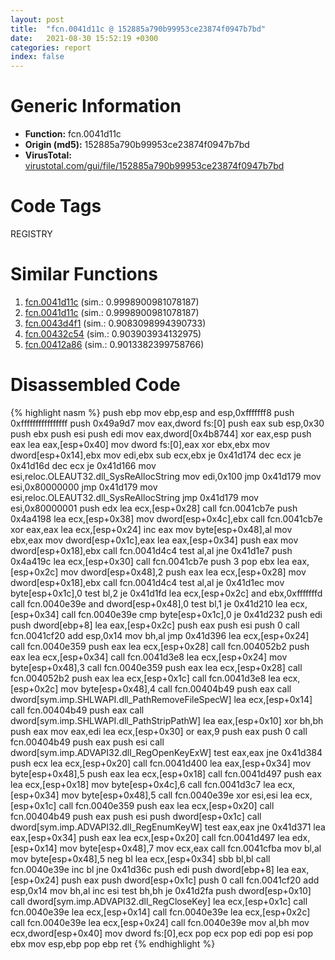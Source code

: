 ```yaml
---
layout: post
title:  "fcn.0041d11c @ 152885a790b99953ce23874f0947b7bd"
date:   2021-08-30 15:52:19 +0300
categories: report
index: false
---
```


# Generic Information
- **Function:** fcn.0041d11c
- **Origin (md5):** 152885a790b99953ce23874f0947b7bd
- **VirusTotal:** [virustotal.com/gui/file/152885a790b99953ce23874f0947b7bd][virustotal_ref]

# Code Tags
<span class="tag" id="REGISTRY">REGISTRY</span>


# Similar Functions

1. [fcn.0041d11c][similar_1_ref] (sim.: 0.9998900981078187)
2. [fcn.0041d11c][similar_2_ref] (sim.: 0.9998900981078187)
3. [fcn.0043d4f1][similar_3_ref] (sim.: 0.9083098994390733)
4. [fcn.00432c54][similar_4_ref] (sim.: 0.903903934132975)
5. [fcn.00412a86][similar_5_ref] (sim.: 0.9013382399758766)


# Disassembled Code

{% highlight nasm %}
push ebp
mov ebp,esp
and esp,0xfffffff8
push 0xffffffffffffffff
push 0x49a9d7
mov eax,dword fs:[0]
push eax
sub esp,0x30
push ebx
push esi
push edi
mov eax,dword[0x4b8744]
xor eax,esp
push eax
lea eax,[esp+0x40]
mov dword fs:[0],eax
xor ebx,ebx
mov dword[esp+0x14],ebx
mov edi,ebx
sub ecx,ebx
je 0x41d174
dec ecx
je 0x41d16d
dec ecx
je 0x41d166
mov esi,reloc.OLEAUT32.dll_SysReAllocString
mov edi,0x100
jmp 0x41d179
mov esi,0x80000000
jmp 0x41d179
mov esi,reloc.OLEAUT32.dll_SysReAllocString
jmp 0x41d179
mov esi,0x80000001
push edx
lea ecx,[esp+0x28]
call fcn.0041cb7e
push 0x4a4198
lea ecx,[esp+0x38]
mov dword[esp+0x4c],ebx
call fcn.0041cb7e
xor eax,eax
lea ecx,[esp+0x24]
inc eax
mov byte[esp+0x48],al
mov ebx,eax
mov dword[esp+0x1c],eax
lea eax,[esp+0x34]
push eax
mov dword[esp+0x18],ebx
call fcn.0041d4c4
test al,al
jne 0x41d1e7
push 0x4a419c
lea ecx,[esp+0x30]
call fcn.0041cb7e
push 3
pop ebx
lea eax,[esp+0x2c]
mov dword[esp+0x48],2
push eax
lea ecx,[esp+0x28]
mov dword[esp+0x18],ebx
call fcn.0041d4c4
test al,al
je 0x41d1ec
mov byte[esp+0x1c],0
test bl,2
je 0x41d1fd
lea ecx,[esp+0x2c]
and ebx,0xfffffffd
call fcn.0040e39e
and dword[esp+0x48],0
test bl,1
je 0x41d210
lea ecx,[esp+0x34]
call fcn.0040e39e
cmp byte[esp+0x1c],0
je 0x41d232
push edi
push dword[ebp+8]
lea eax,[esp+0x2c]
push eax
push esi
push 0
call fcn.0041cf20
add esp,0x14
mov bh,al
jmp 0x41d396
lea ecx,[esp+0x24]
call fcn.0040e359
push eax
lea ecx,[esp+0x28]
call fcn.004052b2
push eax
lea ecx,[esp+0x34]
call fcn.0041d3e8
lea ecx,[esp+0x24]
mov byte[esp+0x48],3
call fcn.0040e359
push eax
lea ecx,[esp+0x28]
call fcn.004052b2
push eax
lea ecx,[esp+0x1c]
call fcn.0041d3e8
lea ecx,[esp+0x2c]
mov byte[esp+0x48],4
call fcn.00404b49
push eax
call dword[sym.imp.SHLWAPI.dll_PathRemoveFileSpecW]
lea ecx,[esp+0x14]
call fcn.00404b49
push eax
call dword[sym.imp.SHLWAPI.dll_PathStripPathW]
lea eax,[esp+0x10]
xor bh,bh
push eax
mov eax,edi
lea ecx,[esp+0x30]
or eax,9
push eax
push 0
call fcn.00404b49
push eax
push esi
call dword[sym.imp.ADVAPI32.dll_RegOpenKeyExW]
test eax,eax
jne 0x41d384
push ecx
lea ecx,[esp+0x20]
call fcn.0041d400
lea eax,[esp+0x34]
mov byte[esp+0x48],5
push eax
lea ecx,[esp+0x18]
call fcn.0041d497
push eax
lea ecx,[esp+0x18]
mov byte[esp+0x4c],6
call fcn.0041d3c7
lea ecx,[esp+0x34]
mov byte[esp+0x48],5
call fcn.0040e39e
xor esi,esi
lea ecx,[esp+0x1c]
call fcn.0040e359
push eax
lea ecx,[esp+0x20]
call fcn.00404b49
push eax
push esi
push dword[esp+0x1c]
call dword[sym.imp.ADVAPI32.dll_RegEnumKeyW]
test eax,eax
jne 0x41d371
lea eax,[esp+0x34]
push eax
lea ecx,[esp+0x20]
call fcn.0041d497
lea edx,[esp+0x14]
mov byte[esp+0x48],7
mov ecx,eax
call fcn.0041cfba
mov bl,al
mov byte[esp+0x48],5
neg bl
lea ecx,[esp+0x34]
sbb bl,bl
call fcn.0040e39e
inc bl
jne 0x41d36c
push edi
push dword[ebp+8]
lea eax,[esp+0x24]
push eax
push dword[esp+0x1c]
push 0
call fcn.0041cf20
add esp,0x14
mov bh,al
inc esi
test bh,bh
je 0x41d2fa
push dword[esp+0x10]
call dword[sym.imp.ADVAPI32.dll_RegCloseKey]
lea ecx,[esp+0x1c]
call fcn.0040e39e
lea ecx,[esp+0x14]
call fcn.0040e39e
lea ecx,[esp+0x2c]
call fcn.0040e39e
lea ecx,[esp+0x24]
call fcn.0040e39e
mov al,bh
mov ecx,dword[esp+0x40]
mov dword fs:[0],ecx
pop ecx
pop edi
pop esi
pop ebx
mov esp,ebp
pop ebp
ret
{% endhighlight %}


[similar_1_ref]: /report/fcn.0041d11c@fb9b7d22bc1c143ac66b0575cbdd088d
[similar_2_ref]: /report/fcn.0041d11c@912f1d013a0d6151bc7a7cef6da1b2a0
[similar_3_ref]: /report/fcn.0043d4f1@56a02334aea008c131d2741a089910fb
[similar_4_ref]: /report/fcn.00432c54@f5b8476c36459986b226c45654aeb016
[similar_5_ref]: /report/fcn.00412a86@ba5ec83721de3ca10b3c9583f3b2c6a1
[virustotal_ref]: https://www.virustotal.com/gui/file/152885a790b99953ce23874f0947b7bd
